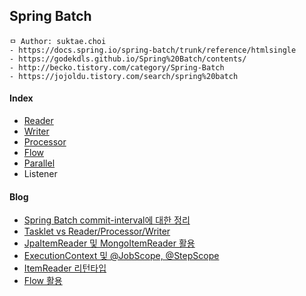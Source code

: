 ## Spring Batch

```
ㅁ Author: suktae.choi
- https://docs.spring.io/spring-batch/trunk/reference/htmlsingle
- https://godekdls.github.io/Spring%20Batch/contents/
- http://becko.tistory.com/category/Spring-Batch
- https://jojoldu.tistory.com/search/spring%20batch
```

#### Index
- [Reader](reader)
- [Writer](writer)
- [Processor](processor)
- [Flow](flow)
- [Parallel](parallel)
- Listener

#### Blog
- [Spring Batch commit-interval에 대한 정리](http://sheerheart.tistory.com/entry/Spring-Batch-commitinterval%EC%97%90-%EB%8C%80%ED%95%9C-%EC%A0%95%EB%A6%AC)
- [Tasklet vs Reader/Processor/Writer](http://www.baeldung.com/spring-batch-tasklet-chunk)
- [JpaItemReader 및 MongoItemReader 활용](http://devjms.tistory.com/72)
- [ExecutionContext 및 @JobScope, @StepScope](https://jojoldu.tistory.com/330)
- [ItemReader 리턴타입](https://jojoldu.tistory.com/132)
- [Flow 활용](https://jojoldu.tistory.com/328)
